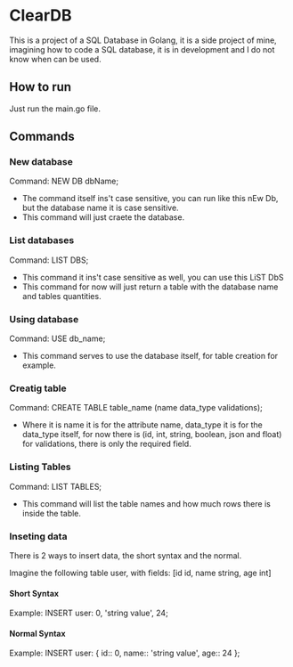 # ClearDB

This is a project of a SQL Database in Golang, it is a side project of mine, imagining how to code a SQL database, it is in development and I do not know when can be used.

## How to run

Just run the main.go file.

## Commands

### New database

Command: NEW DB dbName;

* The command itself ins't case sensitive, you can run like this nEw Db, but the database name it is case sensitive.
* This command will just craete the database.

### List databases

Command: LIST DBS;

* This command it ins't case sensitive as well, you can use this LiST DbS
* This command for now will just return a table with the database name and tables quantities.
  
### Using database

Command: USE db_name;

* This command serves to use the database itself, for table creation for example.
  
### Creatig table

Command: CREATE TABLE table_name (name data_type validations);

* Where it is name it is for the attribute name, data_type it is for the data_type itself, for now there is (id, int, string, boolean, json and float) for validations, there is only the required field.
  
### Listing Tables

Command: LIST TABLES;

* This command will list the table names and how much rows there is inside the table.

### Inseting data

There is 2 ways to insert data, the short syntax and the normal.

Imagine the following table user, with fields:
[id id, name string, age int]

#### Short Syntax

Example:
INSERT user: 0, 'string value', 24;

#### Normal Syntax

Example:
INSERT user: {
  id:: 0,
  name:: 'string value',
  age:: 24
};
